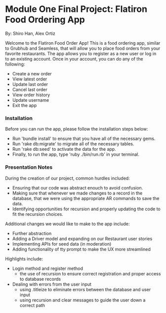 Module One Final Project:
Flatiron Food Ordering App
========================
By: Shiro Han, Alex Ortiz

Welcome to the Flatiron Food Order App! This is a food ordering app, similar to Grubhub and Seamless, that will allow you to place food orders from your favorite restaurants. The app allows you to register as a new user or log in to an existing account. Once in your account, you can do any of the following:

*  Create a new order
*  View latest order
*  Update last order
*  Cancel last order
*  View order history
* Update username
* Exit the app



### Installation

Before you can run the app, please follow the installation steps below:

* Run 'bundle install' to ensure that you have all of the necessary gems.
* Run 'rake db:migrate' to migrate all of the necessary tables.
* Run 'rake db:seed' to activate the data for the app.
* Finally, to run the app, type 'ruby ./bin/run.rb' in your terminal.


### Presentation Notes

During the creation of our project, common hurdles included:

* Ensuring that our code was abstract enouch to avoid confusion.
* Making sure that whenever we made changes to a record in the database, that we were using the appropriate AR commands to save the data.
* Identifying opportunities for recursion and properly updating the code to fit the recursion choices.

Additional changes we would like to make to the app include:

* Further abstraction
* Adding a Driver model and expanding on our Restaurant user stories
* Implementing APIs for seed data (in moderation)
* Adding functionality of tty prompt to make the UX more streamlined


Highlights include:
    
* Login method and register method
    - the use of recursion to ensure correct registration and proper access to database records
* Dealing with errors from the user input
    - using .titleize to eliminate errors between the database and user input
    - using recursion and clear messages to guide the user down a correct path



